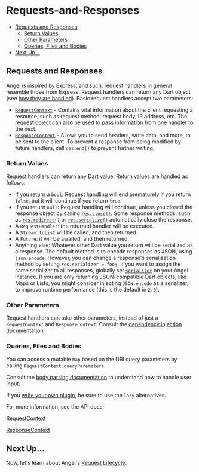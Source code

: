 # Requests-and-Responses

* [Requests and Responses](requests-and-responses.md#requests-and-responses)
  * [Return Values](requests-and-responses.md#return-values)
  * [Other Parameters](requests-and-responses.md#other-parameters)
  * [Queries, Files and Bodies](requests-and-responses.md#queries-files-and-bodies)
* [Next Up...](requests-and-responses.md#next-up)

## Requests and Responses

Angel is inspired by Express, and such, request handlers in general resemble those from Express. Request handlers can return any Dart object \(see [how they are handled](requests-and-responses.md#return-values)\). Basic request handlers accept two parameters:

* [`RequestContext`](https://pub.dev/documentation/angel3_framework/latest/angel3_framework/RequestContext-class.html) - Contains vital information about the client requesting a resource, such as request method, request body, IP address, etc. The request object can also be used to pass information from one handler to the next. 
* [`ResponseContext`](https://pub.dev/documentation/angel3_framework/latest/angel3_framework/ResponseContext-class.html) - Allows you to send headers, write data, and more, to be sent to the client. To prevent a response from being modified by future handlers, call `res.end()` to prevent further writing.

### Return Values

Request handlers can return any Dart value. Return values are handled as follows:

* If you return a `bool`: Request handling will end prematurely if you return `false`, but it will continue if you return `true`.
* If you return `null`: Request handling will continue, unless you closed the response object by calling [`res.close()`](https://pub.dev/documentation/angel3_framework/latest/angel3_framework/ResponseContext/close.html). Some response methods, such as [`res.redirect()`](https://pub.dev/documentation/angel3_framework/latest/angel3_framework/ResponseContext/redirect.html) or [`res.serialize()`](https://pub.dev/documentation/angel3_framework/latest/angel3_framework/ResponseContext/serialize.html) automatically close the response.
* A `RequestHandler`: the returned handler will be executed.
* A `Stream`: `toList` will be called, and then returned.
* A `Future`: it will be awaited, and then returned.
* Anything else: Whatever other Dart value you return will be serialized as a response. The default method is to encode responses as JSON, using `json.encode`. However, you can change a response's serialization method by setting `res.serializer = foo;`. If you want to assign the same serializer to all responses, globally set [`serializer`](https://pub.dev/documentation/angel3_framework/latest/angel3_framework/Angel/serializer.html) on your Angel instance. If you are only returning JSON-compatible Dart objects, like Maps or Lists, you might consider injecting `JSON.encode` as a serializer, to improve runtime performance (this is the default in `2.0`).

### Other Parameters

Request handlers can take other parameters, instead of just a `RequestContext` and `ResponseContext`.
Consult the [dependency injection documentation](dependency-injection.md#in-routes-and-controllers).

### Queries, Files and Bodies

You can access a mutable `Map` based on the URI query parameters by calling `RequestContext.queryParameters`.

Consult the [body parsing documentation](body-parsing.md) to understand how to handle user input.

If you [write your own plugin](writing-a-plugin.md), be sure to use the `lazy` alternatives.

For more information, see the API docs:

[RequestContext](https://pub.dev/documentation/angel3_framework/latest/angel3_framework/RequestContext-class.html)

[ResponseContext](https://pub.dev/documentation/angel3_framework/latest/angel3_framework/ResponseContext-class.html)

## Next Up...

Now, let's learn about Angel's [Request Lifecycle](request-lifecyle.md). 

